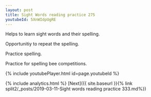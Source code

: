 ```yaml
---
layout: post
title: Sight Words reading practice 275
youtubeId: 5XnWIdpUgRE
---
```

 
 
Helps to learn sight words and their spelling.

Opportunitiy to repeat the spelling. 

Practice spelling. 
 
Practice for spelling bee competitions. 
 
{% include youtubePlayer.html id=page.youtubeId %}
 
 
{% include analytics.html %} 
[Next]({{ site.baseurl }}{% link  split2/_posts/2019-03-11-Sight words reading practice 333.md%})
 
